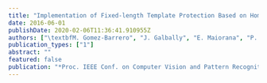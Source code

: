 ```yaml
---
title: "Implementation of Fixed-length Template Protection Based on Homomorphic Encryption with Application to Signature Biometrics"
date: 2016-06-01
publishDate: 2020-02-06T11:36:41.910955Z
authors: ["\textbfM. Gomez-Barrero", "J. Galbally", "E. Maiorana", "P. Campisi", "J. Fierrez"]
publication_types: ["1"]
abstract: ""
featured: false
publication: "*Proc. IEEE Conf. on Computer Vision and Pattern Recognition Workshops (CVPRW)*"
---
```


